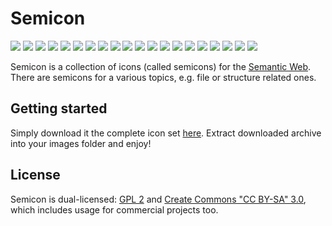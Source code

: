 # Semicon

![](https://raw.github.com/wiki/k00ni/semicon/images/graph_plant.png)
![](https://raw.github.com/wiki/k00ni/semicon/images/graph_strings.png)
![](https://raw.github.com/wiki/k00ni/semicon/images/graph_dots.png)
![](https://raw.github.com/wiki/k00ni/semicon/images/document.png)
![](https://raw.github.com/wiki/k00ni/semicon/images/document_pencil.png)
![](https://raw.github.com/wiki/k00ni/semicon/images/rdfxml_document.png)
![](https://raw.github.com/wiki/k00ni/semicon/images/n3_document.png)
![](https://raw.github.com/wiki/k00ni/semicon/images/turtle_document.png)
![](https://raw.github.com/wiki/k00ni/semicon/images/turtle_document2.png)
![](https://raw.github.com/wiki/k00ni/semicon/images/sparql.png)
![](https://raw.github.com/wiki/k00ni/semicon/images/sparql2.png)
![](https://raw.github.com/wiki/k00ni/semicon/images/triplestore.png)
![](https://raw.github.com/wiki/k00ni/semicon/images/triplestore2.png)
![](https://raw.github.com/wiki/k00ni/semicon/images/triplestore3.png)
![](https://raw.github.com/wiki/k00ni/semicon/images/rdf.png)
![](https://raw.github.com/wiki/k00ni/semicon/images/owl.png)
![](https://raw.github.com/wiki/k00ni/semicon/images/cube.png)
![](https://raw.github.com/wiki/k00ni/semicon/images/dc.png)
![](https://raw.github.com/wiki/k00ni/semicon/images/foaf.png)
![](https://raw.github.com/wiki/k00ni/semicon/images/sioc.png)

Semicon is a collection of icons (called semicons) for the [Semantic Web](http://en.wikipedia.org/wiki/Semantic_Web).
There are semicons for a various topics, e.g. file or structure related ones.

## Getting started

Simply download it the complete icon set [here](https://github.com/k00ni/semicon/downloads). 
Extract downloaded archive into your images folder and enjoy!

## License
Semicon is dual-licensed: [GPL 2](http://www.gnu.org/licenses/gpl-2.0.html) and 
[Create Commons "CC BY-SA" 3.0](http://creativecommons.org/licenses/by-sa/3.0/deed.en_US), 
which includes usage for commercial projects too.
